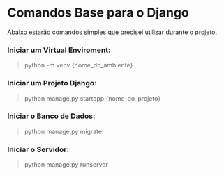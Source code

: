 # Comandos Base para o Django
Abaixo estarão comandos simples que precisei utilizar durante o projeto.

### Iniciar um Virtual Enviroment:
> python -m venv {nome_do_ambiente}

### Iniciar um Projeto Django:
> python manage.py startapp {nome_do_projeto}

### Iniciar o Banco de Dados:
> python manage.py migrate

### Iniciar o Servidor:
> python manage.py runserver
